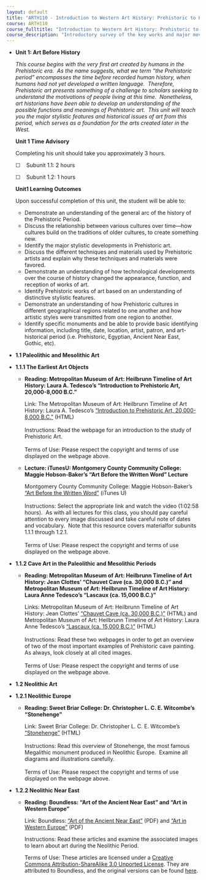 ```yaml
---
layout: default
title: "ARTH110 - Introduction to Western Art History: Prehistoric to High Gothic"
course: ARTH110
course_fulltitle: "Introduction to Western Art History: Prehistoric to High Gothic"
course_description: "Introductory survey of the key works and major movements in Western art and architecture from prehistory to the end of the Medieval period."
---
```

-   **Unit 1: Art Before History**  

    *This course begins with the very first art created by humans in the
    Prehistoric era.  As the name suggests, what we term “the
    Prehistoric period” encompasses the time before recorded human
    history, when humans had not yet developed a written language. 
    Therefore, Prehistoric art presents something of a challenge to
    scholars seeking to understand the motivations of people living at
    this time.  Nonetheless, art historians have been able to develop an
    understanding of the possible functions and meanings of Prehistoric
    art.  This unit will teach you the major stylistic features and
    historical issues of art from this period, which serves as a
    foundation for the arts created later in the West.*

    **Unit 1 Time Advisory**  

    Completing his unit should take you approximately 3 hours.

    ☐    Subunit 1.1: 2 hours

    ☐    Subunit 1.2: 1 hours

    **Unit1 Learning Outcomes**  

    Upon successful completion of this unit, the student will be able
    to:

    -   Demonstrate an understanding of the general arc of the history
        of the Prehistoric Period.
    -   Discuss the relationship between various cultures over time—how
        cultures build on the traditions of older cultures, to create
        something new.
    -   Identify the major stylistic developments in Prehistoric art.
    -   Discuss the different techniques and materials used by
        Prehistoric artists and explain why these techniques and
        materials were favored.
    -   Demonstrate an understanding of how technological developments
        over the course of history changed the appearance, function, and
        reception of works of art.
    -   Identify Prehistoric works of art based on an understanding of
        distinctive stylistic features.
    -   Demonstrate an understanding of how Prehistoric cultures in
        different geographical regions related to one another and how
        artistic styles were transmitted from one region to another.
    -   Identify specific monuments and be able to provide basic
        identifying information, including title, date, location,
        artist, patron, and art-historical period (i.e. Prehistoric,
        Egyptian, Ancient Near East, Gothic, etc).
-   **1.1 Paleolithic and Mesolithic Art**  
-   **1.1.1 The Earliest Art Objects**  
    -   **Reading: Metropolitan Museum of Art: Heilbrunn Timeline of Art
        History: Laura A. Tedesco’s “Introduction to Prehistoric Art,
        20,000-8,000 B.C.”**

        Link: The Metropolitan Museum of Art: Heilbrunn Timeline of Art
        History: Laura A. Tedesco’s [“Introduction to Prehistoric Art,
        20,000-8,000
        B.C](http://www.metmuseum.org/toah/hd/preh/hd_preh.htm)[.”](http://www.metmuseum.org/toah/hd/preh/hd_preh.htm)
        (HTML)  
            
         Instructions: Read the webpage for an introduction to the study
        of Prehistoric Art.  
            
         Terms of Use: Please respect the copyright and terms of use
        displayed on the webpage above.

    -   **Lecture: iTunesU: Montgomery County Community College: Maggie
        Hobson-Baker’s “Art Before the Written Word” Lecture**

        Montgomery County Community College: Maggie Hobson-Baker’s [“Art
        Before the Written
        Word”](https://itunes.apple.com/itunes-u/art-101-cave-to-renaissance/id428501630?mt=10)
        (iTunes U)  
            
         Instructions: Select the appropriate link and watch the video
        (1:02:58 hours).  As with all lectures for this class, you
        should pay careful attention to every image discussed and take
        careful note of dates and vocabulary.  Note that this resource
        covers materialfor subunits 1.1.1 through 1.2.1.  
            
         Terms of Use: Please respect the copyright and terms of use
        displayed on the webpage above.

-   **1.1.2 Cave Art in the Paleolithic and Mesolithic Periods**  
    -   **Reading: Metropolitan Museum of Art: Heilbrunn Timeline of Art
        History: Jean Clottes’ “Chauvet Cave (ca. 30,000 B.C.)” and
        Metropolitan Museum of Art: Heilbrunn Timeline of Art History:
        Laura Anne Tedesco’s “Lascaux (ca. 15,000 B.C.)”**

        Links: Metropolitan Museum of Art: Heilbrunn Timeline of Art
        History: Jean Clottes’ [“Chauvet Cave (ca. 30,000
        B.C.)](http://www.metmuseum.org/toah/hd/chav/hd_chav.htm)[”](http://www.metmuseum.org/toah/hd/chav/hd_chav.htm)
        (HTML) and Metropolitan Museum of Art: Heilbrunn Timeline of Art
        History: Laura Anne Tedesco’s [“Lascaux (ca. 15,000
        B.C.)”](http://www.metmuseum.org/toah/hd/lasc/hd_lasc.htm)
        (HTML)  
            
         Instructions: Read these two webpages in order to get an
        overview of two of the most important examples of Prehistoric
        cave painting.  As always, look closely at all cited images.  
            
         Terms of Use: Please respect the copyright and terms of use
        displayed on the webpage above.

-   **1.2 Neolithic Art**  
-   **1.2.1 Neolithic Europe**  
    -   **Reading: Sweet Briar College: Dr. Christopher L. C. E.
        Witcombe’s “Stonehenge"**

        Link: Sweet Briar College: Dr. Christopher L. C. E. Witcombe’s
        [“Stonehenge](http://arthistoryresources.net/stonehenge/stonehenge.html)[”](http://arthistoryresources.net/stonehenge/stonehenge.html)
        (HTML)  
            
         Instructions: Read this overview of Stonehenge, the most famous
        Megalithic monument produced in Neolithic Europe.  Examine all
        diagrams and illustrations carefully.   
            
         Terms of Use: Please respect the copyright and terms of use
        displayed on the webpage above.

-   **1.2.2 Neolithic Near East**  
    -   **Reading: Boundless: “Art of the Ancient Near East” and “Art in
        Western Europe”**

        Link: Boundless: [“Art of the Ancient Near
        East”](http://www.saylor.org/site/wp-content/uploads/2013/03/ARTH110-1.2.2-ArtoftheAncientNearEast.pdf) (PDF)
        and [“Art in Western
        Europe”](http://www.saylor.org/site/wp-content/uploads/2013/03/ARTH110-1.2.2-ArtinWesternEurope.pdf) (PDF)  
           
         Instructions: Read these articles and examine the associated
        images to learn about art during the Neolithic Period.  
           
         Terms of Use: These articles are licensed under a [Creative
        Commons Attribution-ShareAlike 3.0 Unported
        License](http://creativecommons.org/licenses/by-sa/3.0/). They
        are attributed to Boundless, and the original versions can be
        found
        [here](https://www.boundless.com/art-history/prehistoric-art/neolithic-art/).
